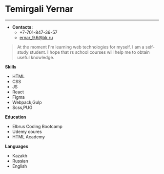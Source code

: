 # Temirgali Yernar
***
* __Contacts:__
    * +7-701-847-36-57
    * ernar_9.6@bk.ru

> At the moment I'm learning web technologies for myself. I am a self-study student. I hope that  rs school courses will help me to obtain useful knowledge.

__Skills__
* HTML
* CSS
* JS
* React
* Figma
* Webpack,Gulp
* Scss,PUG

__Education__
* Elbrus Coding Bootcamp
* Udemy coures
* HTML Academy

__Languages__

* Kazakh
* Russian
* English
